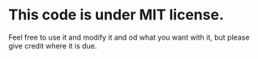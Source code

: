 <h1>This code is under MIT license.</h1>
<p>
Feel free to use it and modify it and od what you want with it, but please give credit where it is due.
</p>